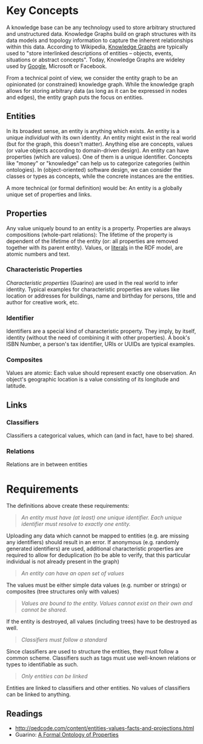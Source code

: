 # Key Concepts

A knowledge base can be any technology used to store arbitrary structured and unstructured data. Knowledge Graphs build 
on graph structures with its data models and topology information to capture the inherent relationships within this data. 
According to Wikipedia, [Knowledge Graphs](https://en.wikipedia.org/wiki/Knowledge_graph) are typically used to "store interlinked descriptions of entities – objects, events, 
situations or abstract concepts". Today, Knowledge Graphs are wideley used by [Google](https://en.wikipedia.org/wiki/Google_Knowledge_Graph), Microsoft or Facebook. 

From a technical point of view, we consider the entity graph to be an opinionated (or constrained) knowledge graph. While the knowledge graph allows for storing arbitrary data (as long as it can be 
expressed in nodes and edges), the entity graph puts the focus on entities. 


## Entities
In its broadest sense, an entity is anything which exists. An entity is a unique *individual* with its own identity. An entity might exist in the real world (but for the graph, this doesn't matter).
Anything else are concepts, values (or value objects according to domain-driven design). An entity can have properties (which are values). One of them is a unique identifier. Concepts like "money" 
or "knowledge" can help us to categorize categories (within ontologies). In (object-oriented) software design, we can consider the classes or types as concepts, while the concrete instances are the entities.  

A more technical (or formal definition) would be: An entity is a globally unique set of properties and links. 

## Properties
Any value uniquely bound to an entity is a property. Properties are always compositions (whole-part relations): The lifetime of the property is dependent of the lifetime of the entity (or: all properties are removed together with its parent entity). 
Values, or [literals](https://www.w3.org/TR/rdf11-concepts/#section-Graph-Literal) in the RDF model, are atomic numbers and text.  

### Characteristic Properties
*Characteristic properties* (Guarino) are used in the real world to infer identity. Typical examples for characteristic properties are values like location or addresses for buildings, name and birthday for persons, title and author for creative work, etc.  

### Identifier
Identifiers are a special kind of characteristic property. They imply, by itself, identity (without the need of combining it with other properties). A book's ISBN Number, a person's tax identifier, URIs or UUIDs are typical examples.

### Composites
Values are atomic: Each value should represent exactly one observation. An object's geographic location is a value consisting of its longitude and latitude.  



## Links

### Classifiers
Classifiers a categorical values, which can (and in fact, have to be) shared. 

### Relations
Relations are in between entities

# Requirements 
The definitions above create these requirements: 

> *An entity must have (at least) one unique identifier. Each unique identifier must resolve to exactly one entity.*

Uploading any data which cannot be mapped to entities (e.g. are missing any identifiers) should result in an error. If anonymous (e.g. randomly generated identifiers) are used, additional characteristic properties are required
to allow for deduplication (to be able to verify, that this particular individual is not already present in the graph)

> *An entity can have an open set of values*

The values must be either simple data values (e.g. number or strings) or composites (tree structures only with values)

> *Values are bound to the entity. Values cannot exist on their own and cannot be shared.*

If the entity is destroyed, all values (including trees) have to be destroyed as well. 

> *Classifiers must follow a standard*

Since classifiers are used to structure the entities, they must follow a common scheme. Classifiers such as tags must use well-known relations or types to identifiable as such. 

> *Only entities can be linked*

Entities are linked to classifiers and other entities. No values of classifiers can be linked to anything. 

## Readings

* http://qedcode.com/content/entities-values-facts-and-projections.html
* Guarino: [A Formal Ontology of Properties](https://www.researchgate.net/publication/2362508_A_Formal_Ontology_of_Properties/link/0912f5051ab33a34ff000000/download) 